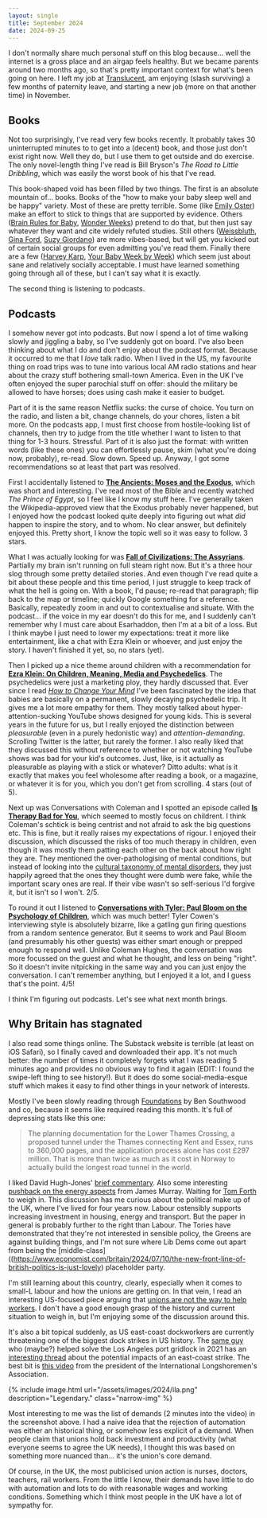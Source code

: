 ```yaml
---
layout: single
title: September 2024
date: 2024-09-25
---
```

I don't normally share much personal stuff on this blog because... well the internet is a gross place and an airgap feels healthy. But we became parents around two months ago, so that's pretty important context for what's been going on here. I left my job at [Translucent](http://translucent.io/), am enjoying (slash surviving) a few months of paternity leave, and starting a new job (more on that another time) in November.

## Books
Not too surprisingly, I've read very few books recently. It probably takes 30 uninterrupted minutes to to get into a (decent) book, and those just don't exist right now. Well they do, but I use them to get outside and do exercise. The only novel-length thing I've read is Bill Bryson's _The Road to Little Dribbling_, which was easily the worst book of his that I've read.

This book-shaped void has been filled by two things. The first is an absolute mountain of... books. Books of the "how to make your baby sleep well and be happy" variety. Most of these are pretty terrible. Some (like [Emily Oster](https://www.goodreads.com/book/show/40121328-cribsheet)) make an effort to stick to things that are supported by evidence. Others ([Brain Rules for Baby](https://www.goodreads.com/book/show/8445273-brain-rules-for-baby), [Wonder Weeks](https://www.goodreads.com/book/show/50741531-the-wonder-weeks)) pretend to do that, but then just say whatever they want and cite widely refuted studies. Still others ([Weissbluth](https://www.goodreads.com/book/show/831635.Healthy_Sleep_Habits_Happy_Child), [Gina Ford](https://www.goodreads.com/book/show/98076.The_New_Contented_Little_Baby_Book), [Suzy Giordano](https://www.goodreads.com/book/show/6669643-the-baby-sleep-solution)) are more vibes-based, but will get you kicked out of certain social groups for even admitting you've read them. Finally there are a few ([Harvey Karp](https://www.goodreads.com/book/show/132900.The_Happiest_Baby_on_the_Block), [Your Baby Week by Week](https://www.goodreads.com/book/show/18872384-your-baby-week-by-week)) which seem just about sane and relatively socially acceptable. I must have learned something going through all of these, but I can't say what it is exactly.

The second thing is listening to podcasts.
## Podcasts
I somehow never got into podcasts. But now I spend a lot of time walking slowly and jiggling a baby, so I've suddenly got on board. I've also been thinking about what I do and don't enjoy about the podcast format. Because it occurred to me that I _love_ talk radio. When I lived in the US, my favourite thing on road trips was to tune into various local AM radio stations and hear about the crazy stuff bothering small-town America. Even in the UK I've often enjoyed the super parochial stuff on offer: should the military be allowed to have horses; does using cash make it easier to budget.

Part of it is the same reason Netflix sucks: the curse of choice. You turn on the radio, and listen a bit, change channels, do your chores, listen a bit more. On the podcasts app, I must first choose from hostile-looking list of channels, then try to judge from the title whether I want to listen to that thing for 1-3 hours. Stressful. Part of it is also just the format: with written words (like these ones) you can effortlessly pause, skim (what you're doing now, probably), re-read. Slow down. Speed up. Anyway, I got some recommendations so at least that part was resolved.

First I accidentally listened to [**The Ancients: Moses and the Exodus**](https://podcasts.apple.com/md/podcast/moses-the-exodus/id1520403988?i=1000658678416), which was short and interesting. I've read most of the Bible and recently watched _The Prince of Egypt_, so I feel like I know my stuff here. I've generally taken the Wikipedia-approved view that the Exodus probably never happened, but I enjoyed how the podcast looked quite deeply into figuring out what _did_ happen to inspire the story, and to whom. No clear answer, but definitely enjoyed this. Pretty short, I know the topic well so it was easy to follow. 3 stars.

What I was actually looking for was [**Fall of Civilizations: The Assyrians**](https://podcasts.apple.com/us/podcast/13-the-assyrians-empire-of-iron/id1449884495?i=1000525464222). Partially my brain isn't running on full steam right now. But it's a three hour slog through some pretty detailed stories. And even though I've read quite a bit about these people and this time period, I just struggle to keep track of what the hell is going on. With a book, I'd pause; re-read that paragraph; flip back to the map or timeline; quickly Google something for a reference. Basically, repeatedly zoom in and out to contextualise and situate. With the podcast... if the voice in my ear doesn't do this for me, and I suddenly can't remember why I must care about Esarhaddon, then I'm at a bit of a loss. But I think maybe I just need to lower my expectations: treat it more like entertainment, like a chat with Ezra Klein or whoever, and just enjoy the story. I haven't finished it yet, so, no stars (yet).

Then I picked up a nice theme around children with a recommendation for  [**Ezra Klein: On Children, Meaning, Media and Psychedelics**](https://podcasts.apple.com/us/podcast/on-children-meaning-media-and-psychedelics/id1548604447?i=1000668140106). The psychedelics were just a marketing ploy, they hardly discussed that. Ever since I read [_How to Change Your Mind_](https://www.goodreads.com/book/show/36613747-how-to-change-your-mind) I've been fascinated by the idea that babies are basically on a permanent, slowly decaying psychedelic trip. It gives me a lot more empathy for them. They mostly talked about hyper-attention-sucking YouTube shows designed for young kids. This is several years in the future for us, but I really enjoyed the distinction between _pleasurable_ (even in a purely hedonistic way) and _attention-demanding_. Scrolling Twitter is the latter, but rarely the former. I also really liked that they discussed this without reference to whether or not watching YouTube shows was bad for your kid's outcomes. Just, like, is it actually as pleasurable as playing with a stick or whatever? Ditto adults: what is it exactly that makes you feel wholesome after reading a book, or a magazine, or whatever it is for you, which you don't get from scrolling. 4 stars (out of 5).

Next up was Conversations with Coleman and I spotted an episode called [**Is Therapy Bad for You**](https://podcasts.apple.com/us/podcast/is-therapy-bad-for-you-with-abigail-shrier/id1716338488?i=1000647662531), which seemed to mostly focus on childrent. I think Coleman's schtick is being centrist and not afraid to ask the big questions etc. This is fine, but it really raises my expectations of rigour. I enjoyed their discussion, which discussed the risks of too much therapy in children, even though it was mostly them patting each other on the back about how right they are. They mentioned the over-pathologising of mental conditions, but instead of looking into the [cultural taxonomy of mental disorders](https://www.astralcodexten.com/p/you-dont-want-a-purely-biological), they just happily agreed that the ones they thought were dumb were fake, while the important scary ones are real. If their vibe wasn't so self-serious I'd forgive it, but it isn't so I won't. 2/5.

To round it out I listened to [**Conversations with Tyler: Paul Bloom on the Psychology of Children**](https://podcasts.apple.com/us/podcast/paul-bloom-on-the-psychology-of-children/id983795625?i=1000664590841), which was much better! Tyler Cowen's interviewing style is absolutely bizarre, like a gatling gun firing questions from a random sentence generator. But it seems to work and Paul Bloom (and presumably his other guests) was either smart enough or prepped enough to respond well. Unlike Coleman Hughes, the conversation was more focussed on the guest and what he thought, and less on being "right". So it doesn't invite nitpicking in the same way and you can just enjoy the conversation. I can't remember anything, but I enjoyed it a lot, and I guess that's the point. 4/5!

I think I'm figuring out podcasts. Let's see what next month brings.

## Why Britain has stagnated
I also read some things online. The Substack website is terrible (at least on iOS Safari), so I finally caved and downloaded their app. It's not much better: the number of times it completely forgets what I was reading 5 minutes ago and provides no obvious way to find it again (EDIT: I found the swipe-left thing to see history!). But it does do some social-media-esque stuff which makes it easy to find other things in your network of interests.

Mostly I've been slowly reading through [Foundations](https://ukfoundations.co/) by Ben Southwood and co, because it seems like required reading this month. It's full of depressing stats like this one:

> The planning documentation for the Lower Thames Crossing, a proposed tunnel under the Thames connecting Kent and Essex, runs to 360,000 pages, and the application process alone has cost £297 million. That is more than twice as much as it cost in Norway to actually build the longest road tunnel in the world.

I liked David Hugh-Jones' [brief commentary](https://wyclif.substack.com/p/a-quick-reaction-to-foundations). Also some interesting [pushback on the energy aspects](https://x.com/James_BG/status/1838502656534298687) from James Murray. Waiting for [Tom Forth](https://x.com/thomasforth) to weigh in. This discussion has me curious about the political make up of the UK, where I've lived for four years now. Labour ostensibly supports increasing investment in housing, energy and transport. But the paper in general is probably further to the right than Labour. The Tories have demonstrated that they're not interested in sensible policy, the Greens are against building things, and I'm not sure where Lib Dems come out apart from being the [middle-class]((https://www.economist.com/britain/2024/07/10/the-new-front-line-of-british-politics-is-just-lovely) placeholder party.

I'm still learning about this country, clearly, especially when it comes to small-L labour and how the unions are getting on. In that vein, I read an interesting US-focused piece arguing that [unions are not the way to help workers](https://www.richardhanania.com/p/unions-are-not-the-way-to-help-workers). I don't have a good enough grasp of the history and current situation to weigh in, but I'm enjoying some of the discussion around this.

It's also a bit topical suddenly, as US east-coast dockworkers are currently threatening one of the biggest dock strikes in US history. The [same guy](https://x.com/typesfast/status/1836499286311551341) who (maybe?) helped solve the Los Angeles port gridlock in 2021 has an [interesting thread](https://x.com/typesfast/status/1836498432510562788) about the potential impacts of an east-coast strike. The best bit is [this video](https://youtu.be/ojEKhhuiwfU?t=126) from the president of the International Longshoremen's Association.

{% include image.html url="/assets/images/2024/ila.png" description="Legendary." class="narrow-img" %}

Most interesting to me was the list of demands (2 minutes into the video) in the screenshot above. I had a naive idea that the rejection of automation was either an historical thing, or somehow less explicit of a demand. When people claim that unions hold back investment and productivity (what everyone seems to agree the UK needs), I thought this was based on something more nuanced than... it's the union's core demand.

Of course, in the UK, the most publicised union action is nurses, doctors, teachers, rail workers. From the little I know, their demands have little to do with automation and lots to do with reasonable wages and working conditions. Something which I think most people in the UK have a lot of sympathy for.